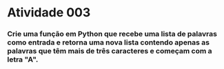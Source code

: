 # Atividade 003

### Crie uma função em Python que recebe uma lista de palavras como entrada e retorna uma nova lista contendo apenas as palavras que têm mais de três caracteres e começam com a letra "A".
#